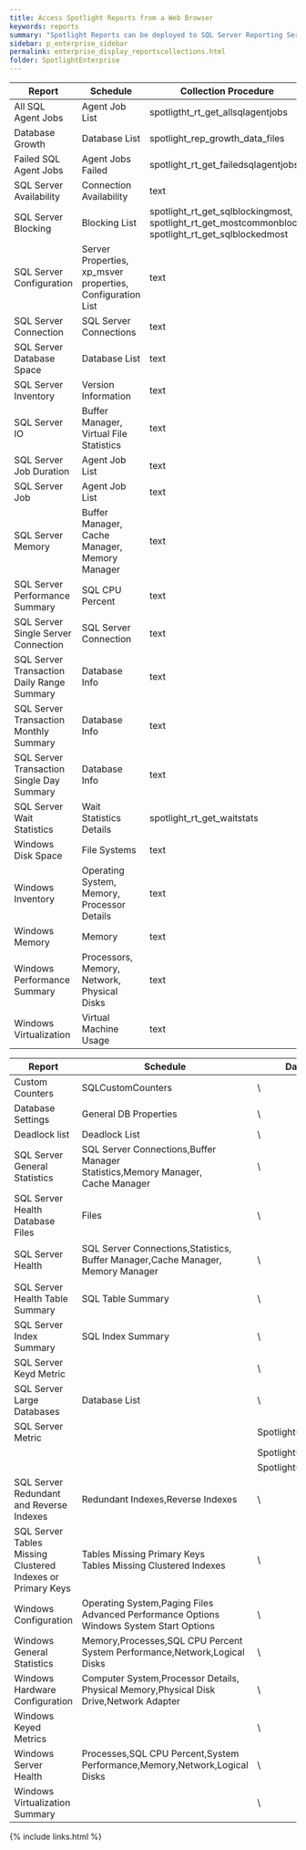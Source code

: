 ```yaml
---
title: Access Spotlight Reports from a Web Browser
keywords: reports
summary: "Spotlight Reports can be deployed to SQL Server Reporting Services where they can be accessed via a web browser."
sidebar: p_enterprise_sidebar
permalink: enterprise_display_reportscollections.html
folder: SpotlightEnterprise
---
```



Report | Schedule | Collection Procedure
-------|----------|---------------------
All SQL Agent Jobs | Agent Job List | spotligtht_rt_get_allsqlagentjobs
Database Growth	| Database List	| spotlight_rep_growth_data_files
Failed SQL Agent Jobs	| Agent Jobs Failed	| spotlight_rt_get_failedsqlagentjobs
SQL Server Availability	| Connection Availability	| text
SQL Server Blocking	| Blocking List	| spotlight_rt_get_sqlblockingmost, spotlight_rt_get_mostcommonblock, spotlight_rt_get_sqlblockedmost
SQL Server  Configuration	| Server Properties, xp_msver properties, Configuration List | text
SQL Server Connection	| SQL Server Connections | text
SQL Server Database Space	| Database List	| text
SQL Server  Inventory	| Version Information |	text
SQL Server  IO |	Buffer Manager, Virtual File Statistics |	text
SQL Server  Job Duration |	Agent Job List |	text
SQL Server  Job	| Agent Job List |	text
SQL Server  Memory | Buffer Manager, Cache Manager, Memory Manager | text
SQL Server  Performance Summary	| SQL CPU Percent |	text
SQL Server  Single Server Connection |	SQL Server Connection |	text
SQL Server  Transaction Daily Range Summary	| Database Info	| text
SQL Server  Transaction Monthly Summary	| Database Info	| text
SQL Server  Transaction Single Day Summary |	Database Info	| text
SQL Server  Wait Statistics	| Wait Statistics Details	| spotlight_rt_get_waitstats
Windows Disk Space | File Systems	| text
Windows Inventory	| Operating System, Memory, Processor Details	| text
Windows Memory |	Memory |	text
Windows Performance Summary	| Processors, Memory, Network, Physical Disks |	text
Windows Virtualization	| Virtual Machine Usage	| text


Report | Schedule	| Datasets | statistic_class_name	| Procedure
-------|----------|----------|----------------------|----------
Custom Counters	| SQLCustomCounters |	\	 | sqlcustomcounters |	spotlight_rt_get_custom_counter
Database Settings	| General DB Properties |	\	 | generaldbproperties	| spotlight_rt_get_point_data
Deadlock list	 | Deadlock List |	\	 | deadlocklist	| spotlight_rt_get_batch_data
SQL Server  General Statistics | SQL Server Connections,Buffer Manager<br>Statistics,Memory Manager,<br>Cache Manager | \	| sqlconnections，sqlbuffermanager<br>sqlstatistics，sqlmemorymanager，sqlcachemanager | spotlight_rt_get_batch_data
SQL Server  Health Database Files	| Files |	\	 | sqlfiles	| spotlight_rt_get_point_data
SQL Server  Health	| SQL Server Connections,Statistics,<br>Buffer Manager,Cache Manager,<br>Memory Manager | \	| sqlconnections，sqlstatistics，sqlbuffermanager,sqlcachemanager,<br>sqlmemorymanager | sqlconnections
SQL Server  Health Table Summary |	 SQL Table Summary |	\	| sqltablesummary |	spotlight_rt_get_point_data_top
SQL Server  Index Summary |	 SQL Index Summary |	\	 | sqlindexsummary |	spotlight_rt_get_point_data_top
SQL Server  Keyd Metric |  |	 	\	 	 | |
SQL Server  Large Databases	| Database List	| \	| sqldatabaselist	| spotlight_rt_get_point_data_top
SQL Server  Metric	|  |	SpotlightGetStatClass	| \StoredProcs\SSR_proc_get_tables.sql	| spotlight_get_tables
 	|  | SpotlightGetStatName	| b.statistic_class_name = @table_name	| text
 	|  | SpotlightGetSQLStat |	sc.statistic_class_name = @stat_class_name |	text
SQL Server  Redundant and Reverse Indexes	 | Redundant Indexes,Reverse Indexes |	\	 | sqlredundantindexes,sqlreverseindexes |	spotlight_rt_get_point_data
SQL Server  Tables Missing Clustered Indexes or Primary Keys	|  Tables Missing Primary Keys<br>Tables Missing Clustered Indexes | \	| sqltablesmissingprimarykeys<br>sqltablesmissingclusteredindexes | spotlight_rt_get_point_data
Windows Configuration	| Operating System,Paging Files<br>Advanced Performance Options<br>Windows System Start Options | \	|  operatingsystem,pagingfiles<br>advancedperformanceoptions<br>systemoptions | spotlight_rt_get_point_data
Windows General Statistics | Memory,Processes,SQL CPU Percent<br>System Performance,Network,Logical Disks | \	| memory,processors,sqlcpupercent,system,<br>network,logicaldisks | spotlight_rt_get_batch_data
Windows Hardware Configuration | Computer System,Processor Details,<br>Physical Memory,Physical Disk Drive,Network Adapter | \	| computersystem,processordetails,physicalmemory<br>physicaldiskdrive,networkadapter | spotlight_rt_get_point_data
Windows Keyed Metrics	| | 	\	 |  |	text
Windows Server Health	| Processes,SQL CPU Percent,System Performance,Memory,Network,Logical Disks |	\ | processors,sqlcpupercent,system,memory,<br>network,logicaldisks | dbo.spotlight_rt_get_batch_data
Windows Virtualization Summary |  |	 	\	 	|  | text

{% include links.html %}
